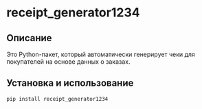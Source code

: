 # receipt_generator1234

## Описание

Это Python-пакет, который автоматически генерирует чеки для покупателей на основе данных о заказах.

## Установка и использование

```bash
pip install receipt_generator1234